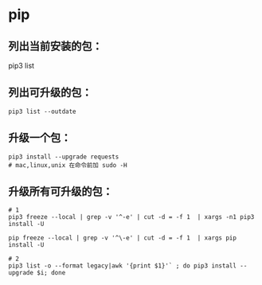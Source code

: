# pip

## 列出当前安装的包：

pip3 list

## 列出可升级的包：

```shell
pip3 list --outdate
```

## 升级一个包：

```shell
pip3 install --upgrade requests
# mac,linux,unix 在命令前加 sudo -H
```


## 升级所有可升级的包：

```shell
# 1
pip3 freeze --local | grep -v '^-e' | cut -d = -f 1  | xargs -n1 pip3 install -U

pip freeze --local | grep -v '^\-e' | cut -d = -f 1  | xargs pip install -U

# 2
pip3 list -o --format legacy|awk '{print $1}'` ; do pip3 install --upgrade $i; done
```
